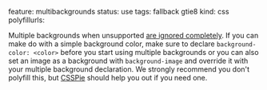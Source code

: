 feature: multibackgrounds
status: use
tags: fallback gtie8
kind: css
polyfillurls:

Multiple backgrounds when unsupported [are ignored completely](http://snook.ca/archives/html_and_css/multiple-bg-css-gradients). If you can make do with a simple background color, make sure to declare `background-color: <color>` before you start using multiple backgrounds or you can also set an image as a background with `background-image` and override it with your multiple background declaration. We strongly recommend you don't polyfill this, but [CSSPie](http://css3pie.com/) should help you out if you need one.
